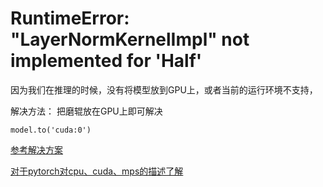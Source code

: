 # RuntimeError: "LayerNormKernelImpl" not implemented for 'Half'

因为我们在推理的时候，没有将模型放到GPU上，或者当前的运行环境不支持，

解决方法： 把磨辊放在GPU上即可解决

```
model.to('cuda:0')
```



[参考解决方案](https://blog.csdn.net/weixin\_44826203/article/details/130112858)

[对于pytorch对cpu、cuda、mps的描述了解](https://www.cnblogs.com/v3ucn/p/17057512.html)





